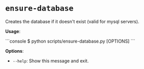 # `ensure-database`

Creates the database if it doesn't exist (valid for mysql servers).

**Usage**:

<div class="termy">
```console
$ python scripts/ensure-database.py [OPTIONS]
```
</div>

**Options**:

* `--help`: Show this message and exit.
